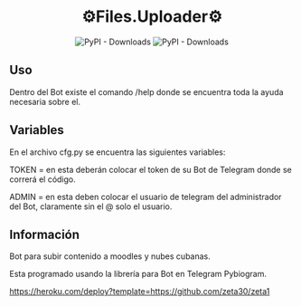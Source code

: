 <h1 align="center">⚙️Files.Uploader⚙️</h1>

<p align="center">

<img alt="PyPI - Downloads" src="https://img.shields.io/badge/Python-3776AB?style=for-the-badge&logo=python&logoColor=white"> 
<img alt="PyPI - Downloads" src="https://img.shields.io/badge/Pybiogram-3776AB?style=for-the-badge&logo=python&logoColor=white"> 

  
## Uso
Dentro del Bot existe el comando /help donde se encuentra toda la ayuda necesaria sobre el.
  
## Variables
En el archivo cfg.py se encuentra las siguientes variables:
  
TOKEN = en esta deberán colocar el token de su Bot de Telegram donde se correrá el código.
  
ADMIN = en esta deben colocar el usuario de telegram del administrador del Bot, claramente sin el @ solo el usuario.
  
  
## Información
Bot para subir contenido a moodles y nubes cubanas.
  
Esta programado usando la librería para Bot en Telegram Pybiogram.

https://heroku.com/deploy?template=https://github.com/zeta30/zeta1
